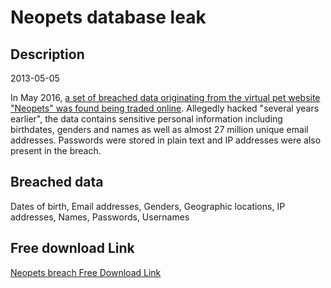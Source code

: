 # Neopets database leak

## Description

2013-05-05

In May 2016, <a href="http://motherboard.vice.com/read/neopets-hack-another-day-another-hack-tens-of-millions-of-neopets-accounts" target="_blank" rel="noopener">a set of breached data originating from the virtual pet website &quot;Neopets&quot; was found being traded online</a>. Allegedly hacked &quot;several years earlier&quot;, the data contains sensitive personal information including birthdates, genders and names as well as almost 27 million unique email addresses. Passwords were stored in plain text and IP addresses were also present in the breach.

## Breached data

Dates of birth, Email addresses, Genders, Geographic locations, IP addresses, Names, Passwords, Usernames

## Free download Link

[Neopets breach Free Download Link](https://link-to.net/1229997/905.3421100679334/dynamic/?r=aHR0cHM6Ly93d3cubWVkaWFmaXJlLmNvbS92aWV3L3p1cklvcUhYb3RYS3NxTC9uZW9wZXRzLmNvbS9maWxl)